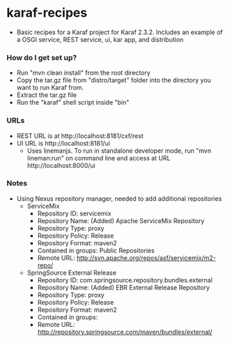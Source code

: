 karaf-recipes
=============
* Basic recipes for a Karaf project for Karaf 2.3.2.  Includes an example of a OSGI service, REST service, ui, kar app, and distribution

### How do I get set up? ###

* Run "mvn clean install" from the root directory
* Copy the tar.gz file from "distro/target" folder into the directory you want to run Karaf from.
* Extract the tar.gz file
* Run the "karaf" shell script inside "bin"

### URLs ###

* REST URL is at http://localhost:8181/cxf/rest
* UI URL is http://localhost:8181/ui
    * Uses linemanjs.  To run in standalone developer mode, run "mvn lineman:run" on   command line and access at URL http://localhost:8000/ui

### Notes ###

* Using Nexus repository manager, needed to add additional repositories
  * ServiceMix
    * Repository ID: servicemix
    * Repository Name: (Added) Apache ServiceMix Repository
    * Repository Type: proxy
    * Repository Policy: Release
    * Repository Format: maven2
    * Contained in groups: Public Repositories
    * Remote URL: http://svn.apache.org/repos/asf/servicemix/m2-repo/
  * SpringSource External Release 
    * Repository ID: com.springsource.repository.bundles.external
    * Repository Name: (Added) EBR External Release Repository
    * Repository Type: proxy
    * Repository Policy: Release
    * Repository Format: maven2
    * Contained in groups:
    * Remote URL: http://repository.springsource.com/maven/bundles/external/


